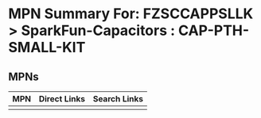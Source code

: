 



# MPN Summary For: FZSCCAPPSLLK > SparkFun-Capacitors : CAP-PTH-SMALL-KIT

## MPNs
  

|MPN|Direct Links|Search Links|
| :--- | :--- | :--- |
||||

